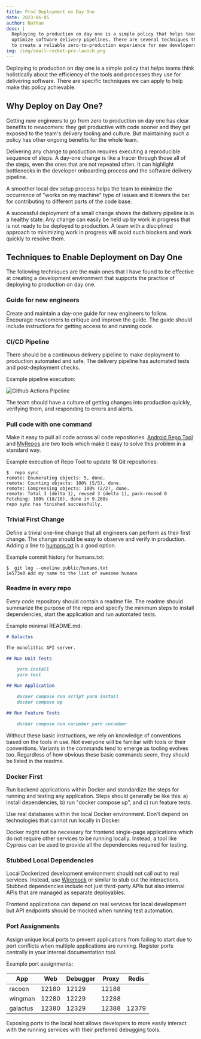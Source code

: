 ```yaml
---
title: Prod Deployment on Day One
date: 2023-06-05
author: Nathan
desc: |
  Deploying to production on day one is a simple policy that helps teams to
  optimize software delivery pipelines. There are several techniques that help
  to create a reliable zero-to-production experience for new developers.
img: /img/small-rocket-pre-launch.png
---
```



Deploying to production on day one is a simple policy that helps teams think
holistically about the efficiency of the tools and processes they use for
delivering software. There are specific techniques we can apply to help make
this policy achievable.


## Why Deploy on Day One?

Getting new engineers to go from zero to production on day one has clear
benefits to newcomers: they get productive with code sooner and they get
exposed to the team's delivery tooling and culture. But maintaining such a
policy has other ongoing benefits for the whole team.

Delivering any change to production requires executing a reproducible sequence
of steps. A day-one change is like a tracer through those all of the steps,
even the ones that are not repeated often. It can highlight bottlenecks in the
developer onboarding process and the software delivery pipeline.

A smoother local dev setup process helps the team to minimize the occurrence of
"works on my machine" type of issues and it lowers the bar for contributing to
different parts of the code base.

A successful deployment of a small change shows the delivery pipeline is in a
healthy state. Any change can easily be held up by work in progress that is not
ready to be deployed to production. A team with a disciplined approach to
minimizing work in progress will avoid such blockers and work quickly to
resolve them.


## Techniques to Enable Deployment on Day One

The following techniques are the main ones that I have found to be effective at
creating a development environment that supports the practice of deploying to
production on day one.

### Guide for new engineers

Create and maintain a day-one guide for new engineers to follow. Encourage
newcomers to critique and improve the guide. The guide should include
instructions for getting access to and running code.

### CI/CD Pipeline


There should be a continuous delivery pipeline to make deployment to production
automated and safe. The delivery pipeline has automated tests and
post-deployment checks.

Example pipeline execution:

![Github Actions Pipeline](/img/github-actions-pipeline.png)

The team should have a culture of getting changes into production quickly,
verifying them, and responding to errors and alerts.


### Pull code with one command

Make it easy to pull all code across all code repositories. [Android Repo
Tool](https://source.android.com/source/using-repo.html) and
[MyRepos](https://myrepos.branchable.com/) are two tools which make it easy to
solve this problem in a standard way.

Example execution of Repo Tool to update 18 Git repositories:

```
$  repo sync
remote: Enumerating objects: 5, done.
remote: Counting objects: 100% (5/5), done.
remote: Compressing objects: 100% (2/2), done.
remote: Total 3 (delta 1), reused 3 (delta 1), pack-reused 0
Fetching: 100% (18/18), done in 9.268s
repo sync has finished successfully.
```


### Trivial First Change

Define a trivial one-line change that all engineers can perform as their first
change. The change should be easy to observe and verify in production. Adding a
line to [humans.txt](https://humanstxt.org/) is a good option.

Example commit history for humans.txt:

```
$  git log --oneline public/humans.txt
1e573e8 Add my name to the list of awesome humans
```


### Readme in every repo

Every code repository should contain a readme file. The readme should summarize
the purpose of the repo and specify the minimum steps to install dependencies,
start the application and run automated tests.

Example minimal README.md:

```markdown
# Galactus

The monolithic API server.

## Run Unit Tests

    yarn install
    yarn test

## Run Application

    docker compose run script yarn install
    docker compose up

## Run Feature Tests

    docker compose run cucumber yarn cucumber

```

Without these basic instructions, we rely on knowledge of conventions based on
the tools in use. Not everyone will be familiar with tools or their
conventions. Variants in the commands tend to emerge as tooling evolves too.
Regardless of how obvious these basic commands seem, they should be listed in
the readme.


### Docker First

Run backend applications within Docker and standardize the steps for running
and testing any application. Steps should generally be like this: a) install
dependencies, b) run "docker compose up", and c) run feature tests.

Use real databases within the local Docker environment. Don't depend on
technologies that cannot run locally in Docker.

Docker might not be necessary for frontend single-page applications which do
not require other services to be running locally. Instead, a tool like Cypress
can be used to provide all the dependencies required for testing.


### Stubbed Local Dependencies

Local Dockerized development environment should not call out to real services.
Instead, use [Wiremock](https://wiremock.org/) or similar to stub out the
interactions. Stubbed dependencies include not just third-party APIs but also
internal APIs that are managed as separate deployables.

Frontend applications can depend on real services for local development but API
endpoints should be mocked when running test automation.


### Port Assignments

Assign unique local ports to prevent applications from failing to start due to
port conflicts when multiple applications are running. Register ports centrally
in your internal documentation tool.

Example port assignments:

| App      | Web   | Debugger | Proxy | Redis |
|----------|-------|----------|-------|-------|
| racoon   | 12180 | 12129    | 12188 |       |
| wingman  | 12280 | 12229    | 12288 |       |
| galactus | 12380 | 12329    | 12388 | 12379 |

Exposing ports to the local host allows developers to more easily interact with
the running services with their preferred debugging tools.


